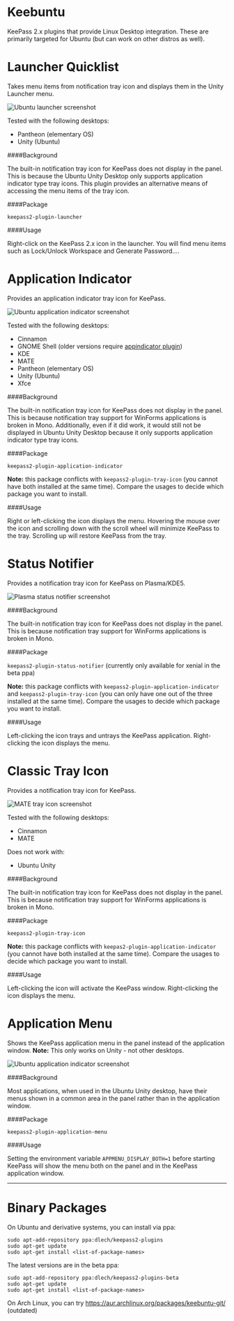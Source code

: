 Keebuntu
========

KeePass 2.x plugins that provide Linux Desktop integration. These are
primarily targeted for Ubuntu (but can work on other distros as well).


Launcher Quicklist
==================

Takes menu items from notification tray icon and displays them in the Unity
Launcher menu.

![Ubuntu launcher screenshot](doc/images/ubuntu-launcher-screenshot.png)

Tested with the following desktops:

* Pantheon (elementary OS)
* Unity (Ubuntu)

####Background

The built-in notification tray icon for KeePass does not display in the panel.
This is because the Ubuntu Unity Desktop only supports application indicator
type tray icons. This plugin provides an alternative means of accessing the
menu items of the tray icon.

####Package

`keepass2-plugin-launcher`

####Usage

Right-click on the KeePass 2.x icon in the launcher. You will find menu items
such as Lock/Unlock Workspace and Generate Password….



Application Indicator
=====================

Provides an application indicator tray icon for KeePass.

![Ubuntu application indicator screenshot](doc/images/ubuntu-app-indicator-screenshot.png)

Tested with the following desktops:

* Cinnamon
* GNOME Shell (older versions require [appindicator plugin])
* KDE
* MATE
* Pantheon (elementary OS)
* Unity (Ubuntu)
* Xfce

[appindicator plugin]: https://extensions.gnome.org/extension/615/appindicator-support/

####Background

The built-in notification tray icon for KeePass does not display in the panel.
This is because notification tray support for WinForms applications is broken
in Mono. Additionally, even if it did work, it would still not be displayed in
Ubuntu Unity Desktop because it only supports application indicator type tray
icons.

####Package

`keepass2-plugin-application-indicator`

**Note:** this package conflicts with `keepass2-plugin-tray-icon` (you cannot
have both installed at the same time). Compare the usages to decide which
package you want to install.

####Usage

Right or left-clicking the icon displays the menu. Hovering the mouse over the
icon and scrolling down with the scroll wheel will minimize KeePass to the
tray. Scrolling up will restore KeePass from the tray.


Status Notifier
===============

Provides a notification tray icon for KeePass on Plasma/KDE5.

![Plasma status notifier screenshot](doc/images/plasma-status-notifier-screenshot.png)

####Background

The built-in notification tray icon for KeePass does not display in the panel.
This is because notification tray support for WinForms applications is broken
in Mono.

####Package

`keepass2-plugin-status-notifier` (currently only available for xenial in the beta ppa)

**Note:** this package conflicts with `keepass2-plugin-application-indicator`
and `keepass2-plugin-tray-icon` (you can only have one out of the three
installed at the same time). Compare the usages to decide which package you
want to install.

####Usage

Left-clicking the icon trays and untrays the KeePass application. Right-clicking
the icon displays the menu.

Classic Tray Icon
=================

Provides a notification tray icon for KeePass.

![MATE tray icon screenshot](doc/images/mate-tray-icon-screenshot.png)

Tested with the following desktops:

* Cinnamon
* MATE

Does not work with:

* Ubuntu Unity

####Background

The built-in notification tray icon for KeePass does not display in the panel.
This is because notification tray support for WinForms applications is broken
in Mono.

####Package

`keepass2-plugin-tray-icon`

**Note:** this package conflicts with `keepas2-plugin-application-indicator`
(you cannot have both installed at the same time). Compare the usages to decide
which package you want to install.

####Usage

Left-clicking the icon will activate the KeePass window. Right-clicking the
icon displays the menu.


Application Menu
================

Shows the KeePass application menu in the panel instead of the application
window. **Note:** This only works on Unity - not other desktops.

![Ubuntu application indicator screenshot](doc/images/ubuntu-app-menu-screenshot.png)

####Background

Most applications, when used in the Ubuntu Unity desktop, have their menus
shown in a common area in the panel rather than in the application window.

####Package

`keepass2-plugin-application-menu`

####Usage

Setting the environment variable `APPMENU_DISPLAY_BOTH=1` before starting
KeePass will show the menu both on the panel and in the KeePass application
window.


-----


Binary Packages
===============

On Ubuntu and derivative systems, you can install via ppa:

```
sudo apt-add-repository ppa:dlech/keepass2-plugins
sudo apt-get update
sudo apt-get install <list-of-package-names>
```

The latest versions are in the beta ppa:
```
sudo apt-add-repository ppa:dlech/keepass2-plugins-beta
sudo apt-get update
sudo apt-get install <list-of-package-names>
```

On Arch Linux, you can try https://aur.archlinux.org/packages/keebuntu-git/ (outdated)
